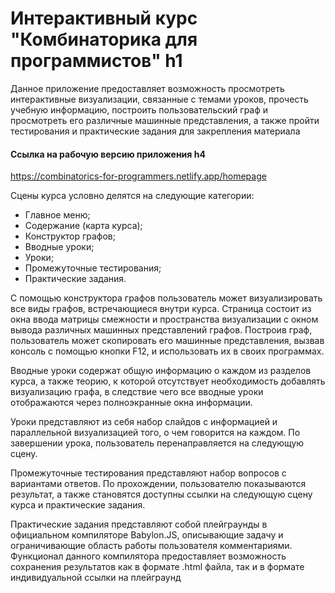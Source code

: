 # Интерактивный курс "Комбинаторика для программистов" h1

Данное приложение предоставляет возможность
просмотреть интерактивные визуализации, связанные с темами уроков,
прочесть учебную информацию, построить пользовательский граф и
просмотреть его различные машинные представления, а также пройти
тестирования и практические задания для закрепления материала

#### Cсылка на рабочую версию приложения h4
https://combinatorics-for-programmers.netlify.app/homepage 

Сцены курса условно делятся на следующие категории:
* Главное меню;
* Содержание (карта курса);
* Конструктор графов;
* Вводные уроки;
* Уроки;
* Промежуточные тестирования;
* Практические задания.

С помощью конструктора графов пользователь может визуализировать
все виды графов, встречающиеся внутри курса. Страница состоит из окна
ввода матрицы смежности и пространства визуализации с окном вывода
различных машинных представлений графов. Построив граф, пользователь
может скопировать его машинные представления, вызвав консоль с помощью
кнопки F12, и использовать их в своих программах.

Вводные уроки содержат общую информацию о каждом из разделов
курса, а также теорию, к которой отсутствует необходимость добавлять
визуализацию графа, в следствие чего все вводные уроки отображаются через
полноэкранные окна информации.

Уроки представляют из себя набор слайдов с информацией и
параллельной визуализацией того, о чем говорится на каждом. По завершении
урока, пользователь перенаправляется на следующую сцену. 

Промежуточные тестирования представляют набор вопросов с
вариантами ответов. По прохождении, пользователю показываются результат,
а также становятся доступны ссылки на следующую сцену курса и
практические задания. 

Практические задания представляют собой плейграунды в официальном
компиляторе Babylon.JS, описывающие задачу и ограничивающие область
работы пользователя комментариями. Функционал данного компилятора
предоставляет возможность сохранения результатов как в формате .html файла,
так и в формате индивидуальной ссылки на плейграунд 


